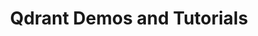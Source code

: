 ---
title: Qdrant Demos and Tutorials
description: Experience firsthand how Qdrant powers intelligent search, anomaly detection, and personalized recommendations, showcasing the full capabilities of vector search to revolutionize data exploration and insights.
cards:
  - id: 0
    title: Semantic Search Demo - Startup Search
    paragraphs:
      - id: 0
        content: This demo leverages a pre-trained SentenceTransformer model to perform semantic searches on startup descriptions, transforming them into vectors for the Qdrant engine.
      - id: 1
        content: Enter a query to see how neural search compares to traditional full-text search, with the option to toggle neural search on and off for direct comparison.
    link:
      text: View Demo
      url: https://qdrant.to/semantic-search-demo
  - id: 1
    title: Semantic Search and Recommendations Demo - Food Discovery
    paragraphs:
      - id: 0
        content: Explore personalized meal recommendations with our demo, using Delivery Service data. Like or dislike dish photos to refine suggestions based on visual appeal.
      - id: 1
        content: Filter options allow for restaurant selections within your delivery area, tailoring your dining experience to your preferences.
    link:
      text: View Demo
      url: https://food-discovery.qdrant.tech/
  - id: 2
    title: Categorization Demo -<br> E-Commerce Products
    paragraphs:
      - id: 0
        content: Discover the power of vector databases in e-commerce through our demo. Simply input a product name and watch as our multi-language model intelligently categorizes it. The dots you see represent product clusters, highlighting our system's efficient categorization.
    link:
      text: View Demo
      url: https://qdrant.to/extreme-classification-demo
  - id: 3
    title: Code Search Demo -<br> Explore Qdrant's Codebase
    paragraphs:
      - id: 0
        content: Semantic search isn't just for natural language. By combining results from two models, qdrant is able to locate relevant code snippets down to the exact line.
    link:
      text: View Demo
      url: https://code-search.qdrant.tech/
sitemapExclude: true
---